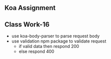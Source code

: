 ## Koa Assignment

## Class Work-16

- use koa-body-parser to parse request body
- use validation npm package to validate request 
    - if valid data then respond 200
    - else respond 400
